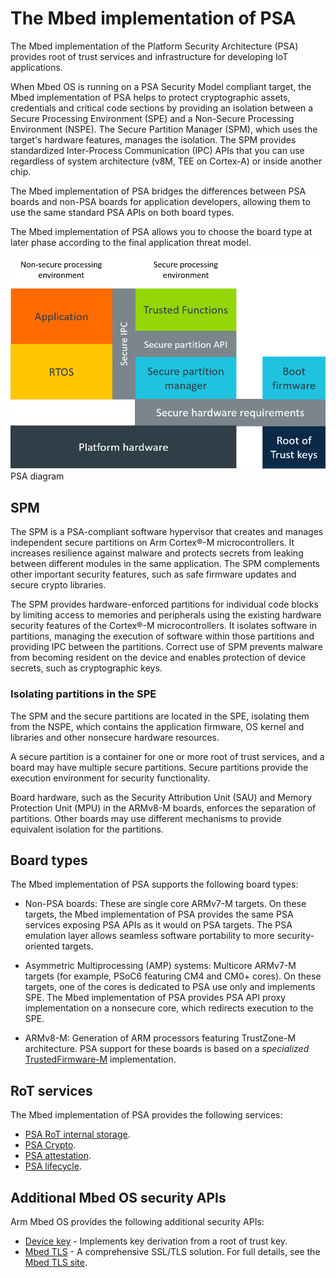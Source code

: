 <h1 id="psa-api">The Mbed implementation of PSA</h1>

The Mbed implementation of the Platform Security Architecture (PSA) provides root of trust services and infrastructure for developing IoT applications.

When Mbed OS is running on a PSA Security Model compliant target, the Mbed implementation of PSA helps to protect cryptographic assets, credentials and critical code sections by providing an isolation between a Secure Processing Environment (SPE) and a Non-Secure Processing Environment (NSPE). The Secure Partition Manager (SPM), which uses the target's hardware features, manages the isolation. The SPM provides standardized Inter-Process Communication (IPC) APIs that you can use regardless of system architecture (v8M, TEE on Cortex-A) or inside another chip.

The Mbed implementation of PSA bridges the differences between PSA boards and non-PSA boards for application developers, allowing them to use the same standard PSA APIs on both board types.

The Mbed implementation of PSA allows you to choose the board type at later phase according to the final application threat model.

<span class="images">![diagram](../../images/PSA-standardized-Interfaces-diagram.png)<span>PSA diagram</span></span>

## SPM

The SPM is a PSA-compliant software hypervisor that creates and manages independent secure partitions on Arm Cortex&reg;-M microcontrollers. It increases resilience against malware and protects secrets from leaking between different modules in the same application. The SPM complements other important security features, such as safe firmware updates and secure crypto libraries.

The SPM provides hardware-enforced partitions for individual code blocks by limiting access to memories and peripherals using the existing hardware security features of the Cortex&reg;-M microcontrollers. It isolates software in partitions, managing the execution of software within those partitions and providing IPC between the partitions. Correct use of SPM prevents malware from becoming resident on the device and enables protection of device secrets, such as cryptographic keys.

### Isolating partitions in the SPE

The SPM and the secure partitions are located in the SPE, isolating them from the NSPE, which contains the application firmware, OS kernel and libraries and other nonsecure hardware resources.

A secure partition is a container for one or more root of trust services, and a board may have multiple secure partitions. Secure partitions provide the execution environment for security functionality.

Board hardware, such as the Security Attribution Unit (SAU) and Memory Protection Unit (MPU) in the ARMv8-M boards, enforces the separation of partitions. Other boards may use different mechanisms to provide equivalent isolation for the partitions.

## Board types

The Mbed implementation of PSA supports the following board types:

- Non-PSA boards: These are single core ARMv7-M targets. On these targets, the Mbed implementation of PSA provides the same PSA services exposing PSA APIs as it would on PSA targets. The PSA emulation layer allows seamless software portability to more security-oriented targets.

- Asymmetric Multiprocessing (AMP) systems: Multicore ARMv7-M targets (for example, PSoC6 featuring CM4 and CM0+ cores). On these targets, one of the cores is dedicated to PSA use only and implements SPE. The Mbed implementation of PSA provides PSA API proxy implementation on a nonsecure core, which redirects execution to the SPE.

- ARMv8-M: Generation of ARM processors featuring TrustZone-M architecture. PSA support for these boards is based on a *specialized* [TrustedFirmware-M](https://www.trustedfirmware.org) implementation.

## RoT services

The Mbed implementation of PSA provides the following services:

- [PSA RoT internal storage](../apis/psa-compliant-apis.html).
- [PSA Crypto](../apis/mbed-crypto.html).
- [PSA attestation](../apis/psa-initial-attestation.html).
- [PSA lifecycle](../apis/psa-lifecycle.html).

## Additional Mbed OS security APIs

Arm Mbed OS provides the following additional security APIs:

- [Device key](../apis/security-apis.html) - Implements key derivation from a root of trust key.
- [Mbed TLS](../apis/tls.html) - A comprehensive SSL/TLS solution. For full details, see the [Mbed TLS site](https://tls.mbed.org/).
